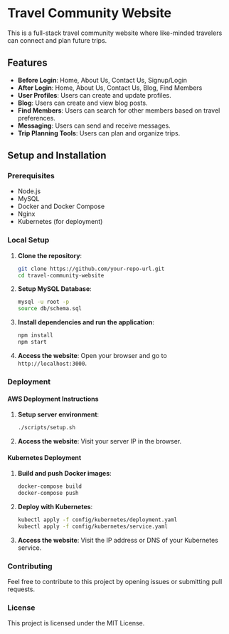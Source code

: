 # Travel Community Website

This is a full-stack travel community website where like-minded travelers can connect and plan future trips.

## Features

- **Before Login**: Home, About Us, Contact Us, Signup/Login
- **After Login**: Home, About Us, Contact Us, Blog, Find Members
- **User Profiles**: Users can create and update profiles.
- **Blog**: Users can create and view blog posts.
- **Find Members**: Users can search for other members based on travel preferences.
- **Messaging**: Users can send and receive messages.
- **Trip Planning Tools**: Users can plan and organize trips.

## Setup and Installation

### Prerequisites

- Node.js
- MySQL
- Docker and Docker Compose
- Nginx
- Kubernetes (for deployment)

### Local Setup

1. **Clone the repository**:
    ```bash
    git clone https://github.com/your-repo-url.git
    cd travel-community-website
    ```

2. **Setup MySQL Database**:
    ```bash
    mysql -u root -p
    source db/schema.sql
    ```

3. **Install dependencies and run the application**:
    ```bash
    npm install
    npm start
    ```

4. **Access the website**:
    Open your browser and go to `http://localhost:3000`.

### Deployment

#### AWS Deployment Instructions

1. **Setup server environment**:
    ```bash
    ./scripts/setup.sh
    ```

2. **Access the website**:
    Visit your server IP in the browser.

#### Kubernetes Deployment

1. **Build and push Docker images**:
    ```bash
    docker-compose build
    docker-compose push
    ```

2. **Deploy with Kubernetes**:
    ```bash
    kubectl apply -f config/kubernetes/deployment.yaml
    kubectl apply -f config/kubernetes/service.yaml
    ```

3. **Access the website**:
    Visit the IP address or DNS of your Kubernetes service.

### Contributing

Feel free to contribute to this project by opening issues or submitting pull requests.

### License

This project is licensed under the MIT License.
